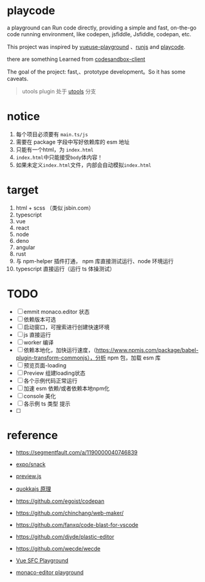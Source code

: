 # playcode

a playground can Run code directly, providing a simple and fast, on-the-go code running environment, like codepen, jsfiddle, Jsfiddle, codepan, etc.

This project was inspired by [vueuse-playground](https://github.com/wheatjs/vueuse-playground)
、[runjs](https://runjs.app/) and [playcode](https://playcode.io/).

there are something Learned from [codesandbox-client](https://github.com/codesandbox/codesandbox-client)

The goal of the project: fast,、prototype development。So it has some caveats.

> utools plugin 处于 [utools](https://github.com/ChandlerVer5/playcode/tree/utools) 分支


# notice
1. 每个项目必须要有 `main.ts/js`
2. 需要在 package 字段中写好依赖库的 esm 地址
3. 只能有一个html，为 `index.html`
4. `index.html`中只能接受`body`体内容！
5. 如果未定义`index.html`文件，内部会自动模拟`index.html` 


# target
1. html + scss （类似 jsbin.com）
2. typescript
3. vue
4. react
5. node
6. deno
7. angular
8. rust
9. 与 npm-helper 插件打通， npm 库直接测试运行、node 环境运行
10. typescript 直接运行（运行 ts 体操测试）

# TODO
- [ ] emmit monaco.editor 状态
- [ ] 依赖版本可选
- [ ] 启动窗口，可搜索进行创建快速环境
- [ ] js 直接运行
- [ ] worker 编译
- [ ] 依赖本地化，加快运行速度，（https://www.npmjs.com/package/babel-plugin-transform-commonjs），分析 npm 包，加载 esm 库
- [ ] 预览页面-loading
- [ ] Preview 组建loading状态
- [ ] 各个示例代码正常运行
- [ ] 加速 esm 依赖/或者依赖本地npm化
- [ ] console 美化
- [ ] 各示例 ts 类型 提示
- [ ] 


# reference
* https://segmentfault.com/a/1190000040746839

* [expo/snack](https://github.com/expo/snack)

* [preview.js](https://github.com/fwouts/previewjs)

* [quokkajs 原理](https://quokkajs.com/docs/how-does-it-work.html#quokkas-execution-pipeline)

* https://github.com/egoist/codepan

* https://github.com/chinchang/web-maker/

* https://github.com/fanxq/code-blast-for-vscode

* https://github.com/djyde/plastic-editor

* https://github.com/wecde/wecde

* [Vue SFC Playground](https://sfc.vuejs.org/)

* [monaco-editor playground](https://microsoft.github.io/monaco-editor/playground.html)




